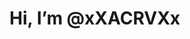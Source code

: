 # Hi, I’m @xXACRVXx

<!---
xXACRVXx/xXACRVXx is a ✨ special ✨ repository because its `README.md` (this file) appears on your GitHub profile.
You can click the Preview link to take a look at your changes.
--->
